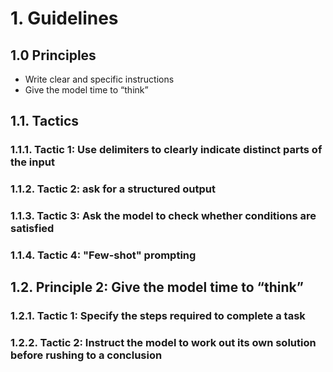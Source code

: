 # 1. Guidelines

## 1.0 Principles

- Write clear and specific instructions
- Give the model time to “think”

## 1.1. Tactics

### 1.1.1. Tactic 1: Use delimiters to clearly indicate distinct parts of the input

### 1.1.2. Tactic 2: ask for a structured output

### 1.1.3. Tactic 3: Ask the model to check whether conditions are satisfied

### 1.1.4. Tactic 4: "Few-shot" prompting

## 1.2. Principle 2: Give the model time to “think”

### 1.2.1. Tactic 1: Specify the steps required to complete a task

### 1.2.2. Tactic 2: Instruct the model to work out its own solution before rushing to a conclusion
